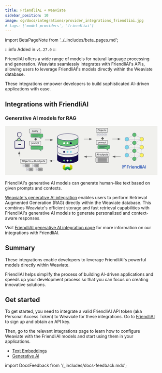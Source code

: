 ```yaml
---
title: FriendliAI + Weaviate
sidebar_position: 10
image: og/docs/integrations/provider_integrations_friendliai.jpg
# tags: ['model providers', 'friendliai']
---
```


import BetaPageNote from '../_includes/beta_pages.md';

<BetaPageNote />

:::info Added in `v1.27.0`
:::

FriendliAI offers a wide range of models for natural language processing and generation. Weaviate seamlessly integrates with FriendliAI's APIs, allowing users to leverage FriendliAI's models directly within the Weaviate database.

These integrations empower developers to build sophisticated AI-driven applications with ease.

## Integrations with FriendliAI

### Generative AI models for RAG

![Single prompt RAG integration generates individual outputs per search result](../_includes/integration_friendliai_rag_single.png)

FriendliAI's generative AI models can generate human-like text based on given prompts and contexts.

[Weaviate's generative AI integration](./generative.md) enables users to perform Retrieval Augmented Generation (RAG) directly within the Weaviate database. This combines Weaviate's efficient storage and fast retrieval capabilities with FriendliAI's generative AI models to generate personalized and context-aware responses.

Visit [FriendliAI generative AI integration page](./generative.md) for more information on our integrations with FriendliAI.

## Summary

These integrations enable developers to leverage FriendliAI's powerful models directly within Weaviate.

FriendliAI helps simplify the process of building AI-driven applications and speeds up your development process so that you can focus on creating innovative solutions.

## Get started

To get started, you need to integrate a valid FriendliAI API token (aka Personal Access Token) to Weaviate for these integrations. Go to [FriendliAI](https://suite.friendli.ai/) to sign up and obtain an API key.

Then, go to the relevant integrations page to learn how to configure Weaviate with the FriendliAI models and start using them in your applications.

- [Text Embeddings](./embeddings.md)
- [Generative AI](./generative.md)

import DocsFeedback from '/_includes/docs-feedback.mdx';

<DocsFeedback/>
